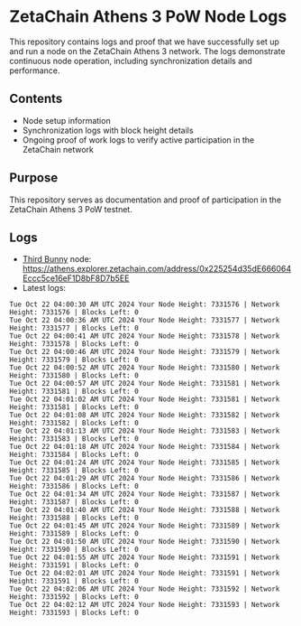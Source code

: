 # ZetaChain Athens 3 PoW Node Logs
This repository contains logs and proof that we have successfully set up and run a node on the ZetaChain Athens 3 network. The logs demonstrate continuous node operation, including synchronization details and performance.

## Contents
- Node setup information
- Synchronization logs with block height details
- Ongoing proof of work logs to verify active participation in the ZetaChain network

## Purpose
This repository serves as documentation and proof of participation in the ZetaChain Athens 3 PoW testnet.

## Logs

- [Third Bunny](https://thirdbunny.xyz/) node: https://athens.explorer.zetachain.com/address/0x225254d35dE666064Eccc5ce16eF1D8bF8D7b5EE
- Latest logs:
```
Tue Oct 22 04:00:30 AM UTC 2024 Your Node Height: 7331576 | Network Height: 7331576 | Blocks Left: 0
Tue Oct 22 04:00:36 AM UTC 2024 Your Node Height: 7331577 | Network Height: 7331577 | Blocks Left: 0
Tue Oct 22 04:00:41 AM UTC 2024 Your Node Height: 7331578 | Network Height: 7331578 | Blocks Left: 0
Tue Oct 22 04:00:46 AM UTC 2024 Your Node Height: 7331579 | Network Height: 7331579 | Blocks Left: 0
Tue Oct 22 04:00:52 AM UTC 2024 Your Node Height: 7331580 | Network Height: 7331580 | Blocks Left: 0
Tue Oct 22 04:00:57 AM UTC 2024 Your Node Height: 7331581 | Network Height: 7331581 | Blocks Left: 0
Tue Oct 22 04:01:02 AM UTC 2024 Your Node Height: 7331581 | Network Height: 7331581 | Blocks Left: 0
Tue Oct 22 04:01:08 AM UTC 2024 Your Node Height: 7331582 | Network Height: 7331582 | Blocks Left: 0
Tue Oct 22 04:01:13 AM UTC 2024 Your Node Height: 7331583 | Network Height: 7331583 | Blocks Left: 0
Tue Oct 22 04:01:18 AM UTC 2024 Your Node Height: 7331584 | Network Height: 7331584 | Blocks Left: 0
Tue Oct 22 04:01:24 AM UTC 2024 Your Node Height: 7331585 | Network Height: 7331585 | Blocks Left: 0
Tue Oct 22 04:01:29 AM UTC 2024 Your Node Height: 7331586 | Network Height: 7331586 | Blocks Left: 0
Tue Oct 22 04:01:34 AM UTC 2024 Your Node Height: 7331587 | Network Height: 7331587 | Blocks Left: 0
Tue Oct 22 04:01:40 AM UTC 2024 Your Node Height: 7331588 | Network Height: 7331588 | Blocks Left: 0
Tue Oct 22 04:01:45 AM UTC 2024 Your Node Height: 7331589 | Network Height: 7331589 | Blocks Left: 0
Tue Oct 22 04:01:50 AM UTC 2024 Your Node Height: 7331590 | Network Height: 7331590 | Blocks Left: 0
Tue Oct 22 04:01:55 AM UTC 2024 Your Node Height: 7331591 | Network Height: 7331591 | Blocks Left: 0
Tue Oct 22 04:02:01 AM UTC 2024 Your Node Height: 7331591 | Network Height: 7331591 | Blocks Left: 0
Tue Oct 22 04:02:06 AM UTC 2024 Your Node Height: 7331592 | Network Height: 7331592 | Blocks Left: 0
Tue Oct 22 04:02:12 AM UTC 2024 Your Node Height: 7331593 | Network Height: 7331593 | Blocks Left: 0
```
